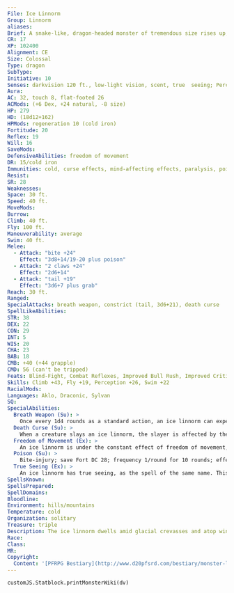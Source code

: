 ```yaml
---
File: Ice Linnorm
Group: Linnorm
aliases: 
Brief: A snake-like, dragon-headed monster of tremendous size rises up, drifts of snow and ice tumbling from its coiling flanks.
CR: 17
XP: 102400
Alignment: CE
Size: Colossal
Type: dragon
SubType: 
Initiative: 10
Senses: darkvision 120 ft., low-light vision, scent, true  seeing; Perception +26
Aura: 
AC: 32, touch 8, flat-footed 26
ACMods: (+6 Dex, +24 natural, -8 size)
HP: 279
HD: (18d12+162)
HPMods: regeneration 10 (cold iron)
Fortitude: 20
Reflex: 19
Will: 16
SaveMods: 
DefensiveAbilities: freedom of movement
DR: 15/cold iron
Immunities: cold, curse effects, mind-affecting effects, paralysis, poison, sleep
Resist: 
SR: 28
Weaknesses: 
Space: 30 ft.
Speed: 40 ft.
MoveMods: 
Burrow: 
Climb: 40 ft.
Fly: 100 ft.
Maneuverability: average
Swim: 40 ft.
Melee: 
  - Attack: "bite +24"
    Effect: "3d8+14/19-20 plus poison"
  - Attack: "2 claws +24"
    Effect: "2d6+14"
  - Attack: "tail +19"
    Effect: "3d6+7 plus grab"
Reach: 30 ft.
Ranged: 
SpecialAttacks: breath weapon, constrict (tail, 3d6+21), death curse
SpellLikeAbilities: 
STR: 38
DEX: 22
CON: 29
INT: 5
WIS: 20
CHA: 23
BAB: 18
CMB: +40 (+44 grapple)
CMD: 56 (can't be tripped)
Feats: Blind-Fight, Combat Reflexes, Improved Bull Rush, Improved Critical (bite), Improved Initiative, Improved Vital Strike, Lightning Reflexes, Power Attack, Vital Strike
Skills: Climb +43, Fly +19, Perception +26, Swim +22
RacialMods: 
Languages: Aklo, Draconic, Sylvan
SQ: 
SpecialAbilities:
  Breath Weapon (Su): >
    Once every 1d4 rounds as a standard action, an ice linnorm can expel a 60-foot cone of freezing, viscous ooze, dealing 18d8 points of cold damage to all creatures struck (Reflex DC 28 halves). The freezing ooze clings to those struck, and 1 round later the ooze hardens into thick sheets of ice. Creatures that were damaged are frozen motionless unless they can break free with a DC 25 Strength, Escape Artist, or combat maneuver check. Each round a creature remains frozen it takes 1d6 points of cold damage.  Another creature can free a frozen target by tearing away the ice (this takes 1d4 rounds) or dealing at least 20 points of fire damage to the frozen target. Left unattended, the ice crumbles away in 2d4 rounds on its own. Creatures with the fire subtype cannot be frozen in place by this breath weapon. Flying creatures that don't have supernatural flight fall if frozen, and swimming creatures that are frozen rise toward the surface of the water at a speed of 60 feetper round. The save DC is Constitution-based.
  Death Curse (Su): >
    When a creature slays an ice linnorm, the slayer is affected by the curse of frost.  Curse of Frost: save Will DC 25; effect creature gains vulnerability to cold. The save DC is Charisma-based.
  Freedom of Movement (Ex): >
    An ice linnorm is under the constant effect of freedom of movement, as per the spell of the same name. This effect cannot be dispelled.
  Poison (Su): >
    Bite-injury; save Fort DC 28; frequency 1/round for 10 rounds; effect 4d6 cold damage and 1d6 Con drain; cure 3 consecutive saves. The save DC is Constitution-based.
  True Seeing (Ex): >
    An ice linnorm has true seeing, as the spell of the same name. This effect cannot be dispelled.
SpellsKnown: 
SpellsPrepared: 
SpellDomains: 
Bloodline: 
Environment: hills/mountains
Temperature: cold
Organization: solitary
Treasure: triple
Description: The ice linnorm dwells amid glacial crevasses and atop wind-blasted mountain peaks-tales speak of climbers unwittingly clambering over the flanks of a particularly immense ice linnorm coiled around a mountain, only to find death at its furious fangs and claws at the summit of their goal. During the fiercest winters, ice linnorms are said to slither down to the lowlands to eat entire villages.  An ice linnorm is 90 feet long and weighs 18,000 pounds.
Race: 
Class: 
MR: 
Copyright:
  Content: '[PFRPG Bestiary](http://www.d20pfsrd.com/bestiary/monster-listings/dragons/linnorm/ice)'
---
```

```dataviewjs
customJS.Statblock.printMonsterWiki(dv)
```
